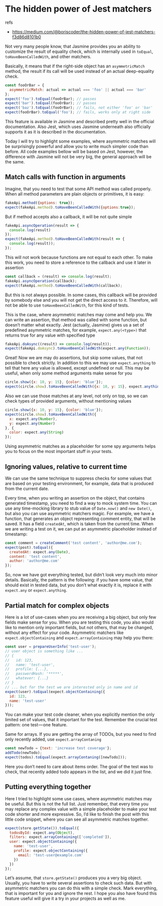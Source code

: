 # The hidden power of Jest matchers

refs
* https://medium.com/@boriscoder/the-hidden-power-of-jest-matchers-f3d86d8101b0

Not very many people know, that Jasmine provides you an ability to customize the result of equality check, which is internally used in `toEqual`, `toHaveBeenCalledWith`, and other matchers.

Basically, it means that if the right-side object has an `asymmetricMatch` method, the result if its call will be used instead of an actual deep-equality check.

```js
const fooOrBar = {
  asymmetricMatch: actual => actual === 'foo' || actual === 'bar'
};
expect('foo').toEqual(fooOrBar); // passes
expect('bar').toEqual(fooOrBar); // passes
expect('baz').toEqual(fooOrBar); // fails, not either 'foo' or 'bar'
expect(fooOrBar).toEqual('foo'); // fails, works only at right side
```

This feature is available in Jasmine and described pretty well in the official documentation. Also Jest, which uses Jasmine underneath also officially supports it as it is described in the documentation.

Today I will try to highlight some examples, where asymmetric matches will be surprisingly powerful and allow you to write much simpler code than before. All code examples bellow will be based on Jest, however, the difference with Jasmine will not be very big, the general approach will be the same.

## Match calls with function in arguments

Imagine, that you need to test that some API method was called properly. When all method parameters are plain objects or primitives, it is easy:

```js
fakeApi.method({options: true});
expect(fakeApi.method).toHaveBeenCalledWith({options:true});
```

But if method accepts also a callback, it will be not quite simple

```js
fakeApi.asyncOperation(result => {
  console.log(result)
});
expect(fakeApi.method).toHaveBeenCalledWith(result => {
  console.log(result));
});
```

This will not work because functions are not equal to each other. To make this work, you need to store a reference to the callback and use it later in assertion

```js
const callback = (result) => console.log(result);
fakeApi.asyncOperation(callback);
expect(fakeApi.method).toHaveBeenCalledWith(callback);
```

But this is not always possible. In some cases, this callback will be provided by somebody else and you will not get the direct access to it. Therefore, will not be able to use `toHaveBeenCalledWith`, for this kind of tests.

This is the case, where asymmetric matches may come and help you. We can write an assertion, that method was called with some function, but doesn’t matter what exactly. Jest (actually, Jasmine) gives us a set of predefined asymmetric matches, for example, `expect.any(<type>)` that returns true for any value with specified type

```js
fakeApi.doAsync((result) => console.log(result));
expect(fakeApi.doAsync).toHaveBeenCalledWith(expect.any(Function));
```

Great! Now we are may do assertions, but skip some values, that not possible to check strictly. In addition to this we may use `expect.anything` to tell that here any value is allowed, except undefined or null. This may be useful, when only some method arguments make sense for you

```js
circle.show({x: 10, y: 15}, {color: 'blue'});
expect(circle.show).toHaveBeenCalledWith({x: 10, y: 15}, expect.anything());
```

Also we can use those matches at any level, not only on top, so we can check types of provided arguments, without mentioning values

```js
circle.show({x: 10, y: 15}, {color: 'blue'});
expect(circle.show).toHaveBeenCalledWith({
  x: expect.any(Number),
  y: expect.any(Number)
}, {
  color: expect.any(String)
});
```

Using asymmetric matches as a placeholder for some spy arguments helps you to focus on the most important stuff in your tests.

## Ignoring values, relative to current time

We can use the same technique to suppress checks for some values that are based on your testing environment, for example, data that is produced from the current date.

Every time, when you writing an assertion on the object, that contains generated timestamp, you need to find a way to mock system time. You can use any time-mocking library to stub value of `Date.now()` and `new Date()`, but also you can use asymmetric matchers magic. For example, we have a function, that generates an object representing comment entity, that will be saved. It has a field `createdAt`, which is taken from the current time. When we are writing a test on it, we can put an asymmetric placeholder instead of timestamp:

```js
const comment = createComment('test content', 'author@me.com');
expect(post).toEqual({
  createdAt: expect.any(Date),
  content: 'test content',
  author: 'author@me.com'
});
```

So, now we have got everything tested, but didn’t look very much into minor details. Basically, the pattern is the following: if you have some value, that should exist in tested data, but you don’t what exactly it is, replace it with `expect.any` or `expect.anything`.

## Partial match for complex objects

Here is a lot of use-cases when you are receiving a big object, but only few fields make sense for you. When you are testing this code, you also would like to mention only important fields, but not others, that may be changed, without any effect for your code. Asymmetric matchers like `expect.objectContaining` and `expect.arrayContaining` may help you there:

```js
const user = prepareUserInfo('test-user'); 
// user object is something like ... 
// {
//   id: 123,
//   name: 'test-user',
//   profile: {...},
//   passwordHash: '*****',
//   whatever: {...}
// }
// ... but for the test we are interested only in name and id
expect(user).toEqual(expect.objectContaining({
  id: 123,
  name: 'test-user'
}));
```

You can make your test code cleaner, when you explicitly mention the only limited set of values, that it important for the test. Remember the crucial test pattern: one test — one feature.

Same for arrays. If you are getting the array of TODOs, but you need to find only recently added, use `expect.arrayContaning`

```js
const newTodo = {text: 'increase test coverage'};
addTodo(newTodo);
expect(todos).toEqual(expect.arrayContaning([newTodo]));
```

Here you don’t need to care about items order. The goal of the test was to check, that recently added todo appears in the list, and we did it just fine.

## Putting everything together

Here I tried to highlight some use cases, where asymmetric matches may be useful. But this is not the full list. Just remember, that every time you may replace any complex value with a simple placeholder to make your test code shorter and more expressive. So, I’d like to finish the post with this little code snippet, where you can see all asymmetric matches together.

```js
expect(store.getState()).toEqual({
  todosById: expect.any(Object),
  filters: expect.arrayContaining(['completed']),
  user: expect.objectContaining({
    name: 'test-user',
    profile: expect.objectContaining({
      email: 'test-user@example.com'
    })
  })
});
```

Let’s assume, that `store.getState()` produces you a very big object. Usually, you have to write several assertions to check such data. But with asymmetric matchers you can do this with a simple check. Mark everything, that is important for you and ignore the rest. I hope you also have found this feature useful will give it a try in your projects as well as me.